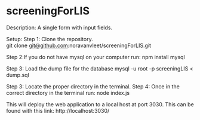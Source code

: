# screeningForLIS
Description: A single form with input fields.

Setup: 
Step 1: Clone the repository.  
git clone git@github.com:noravanvleet/screeningForLIS.git

Step 2:If you do not have mysql on your computer run:
npm install mysql

Step 3: Load the dump file for the database
mysql -u root -p screeningLIS < dump.sql

Step 3: Locate the proper directory in the terminal.
Step 4: Once in the correct directory in the terminal run:
node index.js


This will deploy the web application to a local host at port 3030.
This can be found with this link: http://localhost:3030/